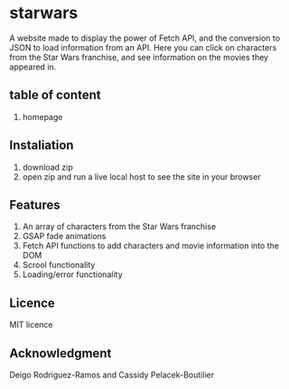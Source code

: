 # starwars

A website made to display the power of Fetch API, and the conversion to JSON to load information from an API. Here you can click on characters from the Star Wars franchise, and see information on the movies they appeared in.

## table of content
1. homepage

## Instaliation
1. download zip
2. open zip and run a live local host to see the site in your browser

## Features 
1. An array of characters from the Star Wars franchise
2. GSAP fade animations
3. Fetch API functions to add characters and movie information into the DOM
4. Scrool functionality
5. Loading/error functionality

## Licence
MIT licence

## Acknowledgment
Deigo Rodriguez-Ramos and
Cassidy Pelacek-Boutilier
